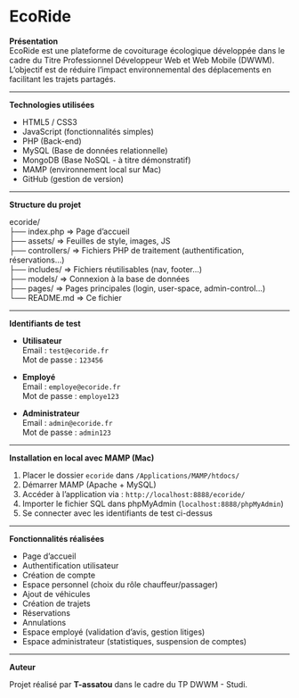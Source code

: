 # EcoRide

 **Présentation**  
EcoRide est une plateforme de covoiturage écologique développée dans le cadre du Titre Professionnel Développeur Web et Web Mobile (DWWM).  
L’objectif est de réduire l’impact environnemental des déplacements en facilitant les trajets partagés.

---

**Technologies utilisées**

- HTML5 / CSS3  
- JavaScript (fonctionnalités simples)  
- PHP (Back-end)  
- MySQL (Base de données relationnelle)  
- MongoDB (Base NoSQL - à titre démonstratif)  
- MAMP (environnement local sur Mac)  
- GitHub (gestion de version)

---

**Structure du projet**

ecoride/  
├── index.php                => Page d’accueil  
├── assets/                  => Feuilles de style, images, JS  
├── controllers/             => Fichiers PHP de traitement (authentification, réservations…)  
├── includes/                => Fichiers réutilisables (nav, footer…)  
├── models/                  => Connexion à la base de données  
├── pages/                   => Pages principales (login, user-space, admin-control…)  
└── README.md                => Ce fichier

---

 **Identifiants de test**

- **Utilisateur**  
  Email : `test@ecoride.fr`  
  Mot de passe : `123456`  

- **Employé**  
  Email : `employe@ecoride.fr`  
  Mot de passe : `employe123`  

- **Administrateur**  
  Email : `admin@ecoride.fr`  
  Mot de passe : `admin123`

---

 **Installation en local avec MAMP (Mac)**

1. Placer le dossier `ecoride` dans `/Applications/MAMP/htdocs/`
2. Démarrer MAMP (Apache + MySQL)
3. Accéder à l’application via : `http://localhost:8888/ecoride/`
4. Importer le fichier SQL dans phpMyAdmin (`localhost:8888/phpMyAdmin`)
5. Se connecter avec les identifiants de test ci-dessus

---

**Fonctionnalités réalisées**

- Page d’accueil
- Authentification utilisateur
- Création de compte
- Espace personnel (choix du rôle chauffeur/passager)
- Ajout de véhicules
- Création de trajets
- Réservations
- Annulations
- Espace employé (validation d’avis, gestion litiges)
- Espace administrateur (statistiques, suspension de comptes)

---

**Auteur**

Projet réalisé par **T-assatou** dans le cadre du TP DWWM - Studi.